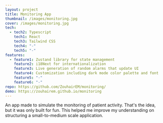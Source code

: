 ```yaml
---
layout: project
title: Monitoring App
thumbnail: /images/monitoring.jpg
cover: /images/monitoring.jpg
tech:
  - tech2: Typescript
    tech1: React
    tech3: Tailwind CSS
    tech4: "-"
    tech5: "-"
features:
  - feature1: Zustand library for state management
    feature2: i18Next for internationalization
    feature3: Live generation of random alarms that update UI
    feature4: Customization including dark mode color palette and font size
    feature5: "-"
    feature6: "-"
repo: https://github.com/ZouhairEM/monitoring/
demo: https://zouhairem.github.io/monitoring
---
```

An app made to simulate the monitoring of patient activity. That's the idea, but it was only built for fun. This helped me improve my understanding on structuring a small-to-medium scale application.